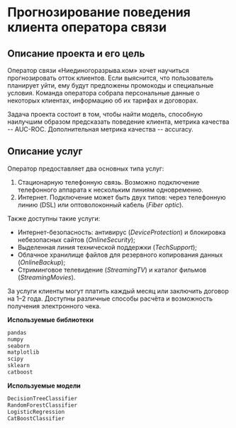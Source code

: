 # Прогнозирование поведения клиента оператора связи
## Описание проекта и его цель
Оператор связи «Ниединогоразрыва.ком» хочет научиться прогнозировать отток клиентов. Если выяснится, что пользователь планирует уйти, ему будут предложены промокоды и специальные условия. Команда оператора собрала персональные данные о некоторых клиентах, информацию об их тарифах и договорах.

Задача проекта состоит в том, чтобы найти модель, способную наилучшим образом предсказать поведение клиента, метрика качества -- AUC-ROC. Дополнительная метрика качества -- accuracy.

## Описание услуг
Оператор предоставляет два основных типа услуг: 

1. Стационарную телефонную связь. Возможно подключение телефонного аппарата к нескольким линиям одновременно.
2. Интернет. Подключение может быть двух типов: через телефонную линию (DSL) или оптоволоконный кабель (*Fiber optic*).

Также доступны такие услуги:

- Интернет-безопасность: антивирус (*DeviceProtection*) и блокировка небезопасных сайтов (*OnlineSecurity*);
- Выделенная линия технической поддержки (*TechSupport*);
- Облачное хранилище файлов для резервного копирования данных (*OnlineBackup*);
- Стриминговое телевидение (*StreamingTV*) и каталог фильмов (*StreamingMovies*).

За услуги клиенты могут платить каждый месяц или заключить договор на 1–2 года. Доступны различные способы расчёта и возможность получения электронного чека.

**Используемые библиотеки**
```python
pandas
numpy
seaborn
matplotlib
scipy
sklearn
catboost
```
**Используемые модели**
```python
DecisionTreeClassifier
RandomForestClassifier
LogisticRegression
CatBoostClassifier
```
